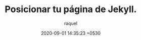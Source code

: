 ---
layout: post
title:  "Posicionar tu página de Jekyll."
summary: Cómo mejorar la posición en los buscadores de tu web en Jekyll.
author: raquel
date: '2020-09-01 14:35:23 +0530'
category: 
        - jekyll
        - github
        - seo
thumbnail: /assets/img/posts/jekyll_seo.jpg
image: assets/img/posts/jekyll_seo.jpg
hidden: true
---